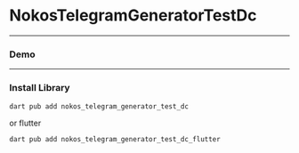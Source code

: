 # NokosTelegramGeneratorTestDc


---

### Demo

---

### Install Library

```bash
dart pub add nokos_telegram_generator_test_dc
```

or flutter

```bash
dart pub add nokos_telegram_generator_test_dc_flutter
```
